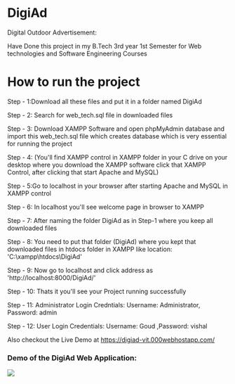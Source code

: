 # DigiAd
Digital Outdoor Advertisement:


Have Done this project in my B.Tech 3rd year 1st Semester for Web technologies and Software Engineering Courses

# How to run the project 
Step - 1:Download all these files and put it in a folder named DigiAd

Step - 2: Search for web_tech.sql file in downloaded files

Step - 3: Download XAMPP Software and open phpMyAdmin database and import this web_tech.sql file which creates database which is very essential for running the project

Step - 4: (You'll find XAMPP control in XAMPP folder in your C drive on your desktop where you download the XAMPP software click that XAMPP Control, after clicking that start Apache and MySQL)

Step - 5:Go to localhost in your browser after starting Apache and MySQL in XAMPP control 

Step - 6: In localhost you'll see welcome page in browser to XAMPP

Step - 7: After naming the folder DigiAd as in Step-1 where you keep all downloaded files

Step - 8: You need to put that folder (DigiAd) where you kept that downloaded files in htdocs folder in XAMPP like location: 'C:\xampp\htdocs\DigiAd'

Step - 9: Now go to localhost and click address as 'http://localhost:8000/DigiAd/'

Step - 10: Thats it you'll see your Project running successfully

Step - 11: Administrator Login Credntials: Username: Administrator, Password: admin

Step - 12: User Login Credentials: Username: Goud ,Password: vishal


Also checkout the Live Demo at https://digiad-vit.000webhostapp.com/

### Demo of the DigiAd Web Application:

![](Demo/DigiAd%20Demo.gif)

